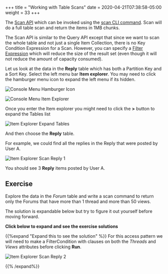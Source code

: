 +++
title = "Working with Table Scans"
date = 2020-04-21T07:38:58-05:00
weight = 33
+++

The [Scan API](https://docs.aws.amazon.com/amazondynamodb/latest/APIReference/API_Scan.html) which can be invoked using the [scan CLI command](https://docs.aws.amazon.com/cli/latest/reference/dynamodb/scan.html). Scan will do a full table scan and return the items in 1MB chunks.

The Scan API is similar to the Query API except that since we want to scan the whole table and not just a single Item Collection, there is no Key Condition Expression for a Scan.  However, you can specify a [Filter Expression](https://docs.aws.amazon.com/amazondynamodb/latest/developerguide/Scan.html#Scan.FilterExpression) which will reduce the size of the result set (even though it will not reduce the amount of capacity consumed).

Let us look at the data in the **Reply** table which has both a Partition Key and a Sort Key. Select the left menu bar **Item explorer**. You may need to click the hamburger menu icon to expand the left menu if its hidden.

![Console Menu Hamburger Icon](/images/hands-on-labs/explore-console/console_menu_hamburger_icon.png)

![Console Menu Item Explorer](/images/hands-on-labs/explore-console/console_menu_item_explorer.png)

Once you enter the Item explorer you might need to click the **>** button to expand the Tables list

![Item Explorer Expand Tables](/images/hands-on-labs/explore-console/console_item_explorer_expand_tables.png)

And then choose the **Reply** table.

For example, we could find all the replies in the Reply that were posted by User A.   

![Item Explorer Scan Reply 1](/images/hands-on-labs/explore-console/console_item_explorer_scan_reply_1.png)

You should see 3 **Reply** items posted by User A.

## Exercise

Explore the data in the *Forum* table and write a scan command to return only the Forums that have more than 1 thread and more than 50 views.

The solution is expandable below but try to figure it out yourself before moving forward.

**Click below to expand and see the exercise solutions**

{{%expand "Expand this to see the solution" %}}
For this access pattern we will need to make a FilterCondition with clauses on both the *Threads* and *Views* attributes before clicking **Run**.

![Item Explorer Scan Reply 2](/images/hands-on-labs/explore-console/console_item_explorer_scan_reply_2.png)

{{% /expand%}}
